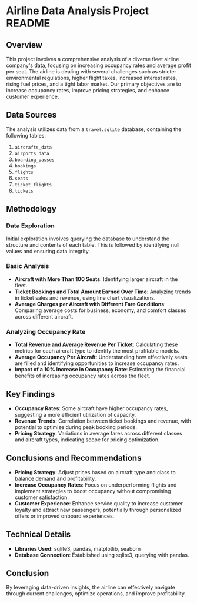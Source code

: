 # Airline Data Analysis Project README

## Overview

This project involves a comprehensive analysis of a diverse fleet airline company's data, focusing on increasing occupancy rates and average profit per seat. The airline is dealing with several challenges such as stricter environmental regulations, higher flight taxes, increased interest rates, rising fuel prices, and a tight labor market. Our primary objectives are to increase occupancy rates, improve pricing strategies, and enhance customer experience.

## Data Sources

The analysis utilizes data from a `travel.sqlite` database, containing the following tables:

1. `aircrafts_data`
2. `airports_data`
3. `boarding_passes`
4. `bookings`
5. `flights`
6. `seats`
7. `ticket_flights`
8. `tickets`

## Methodology

### Data Exploration

Initial exploration involves querying the database to understand the structure and contents of each table. This is followed by identifying null values and ensuring data integrity.

### Basic Analysis

- **Aircraft with More Than 100 Seats**: Identifying larger aircraft in the fleet.
- **Ticket Bookings and Total Amount Earned Over Time**: Analyzing trends in ticket sales and revenue, using line chart visualizations.
- **Average Charges per Aircraft with Different Fare Conditions**: Comparing average costs for business, economy, and comfort classes across different aircraft.

### Analyzing Occupancy Rate

- **Total Revenue and Average Revenue Per Ticket**: Calculating these metrics for each aircraft type to identify the most profitable models.
- **Average Occupancy Per Aircraft**: Understanding how effectively seats are filled and identifying opportunities to increase occupancy rates.
- **Impact of a 10% Increase in Occupancy Rate**: Estimating the financial benefits of increasing occupancy rates across the fleet.

## Key Findings

- **Occupancy Rates**: Some aircraft have higher occupancy rates, suggesting a more efficient utilization of capacity.
- **Revenue Trends**: Correlation between ticket bookings and revenue, with potential to optimize during peak booking periods.
- **Pricing Strategy**: Variations in average fares across different classes and aircraft types, indicating scope for pricing optimization.

## Conclusions and Recommendations

- **Pricing Strategy**: Adjust prices based on aircraft type and class to balance demand and profitability.
- **Increase Occupancy Rates**: Focus on underperforming flights and implement strategies to boost occupancy without compromising customer satisfaction.
- **Customer Experience**: Enhance service quality to increase customer loyalty and attract new passengers, potentially through personalized offers or improved onboard experiences.

## Technical Details

- **Libraries Used**: sqlite3, pandas, matplotlib, seaborn
- **Database Connection**: Established using sqlite3, querying with pandas.

## Conclusion

By leveraging data-driven insights, the airline can effectively navigate through current challenges, optimize operations, and improve profitability.
